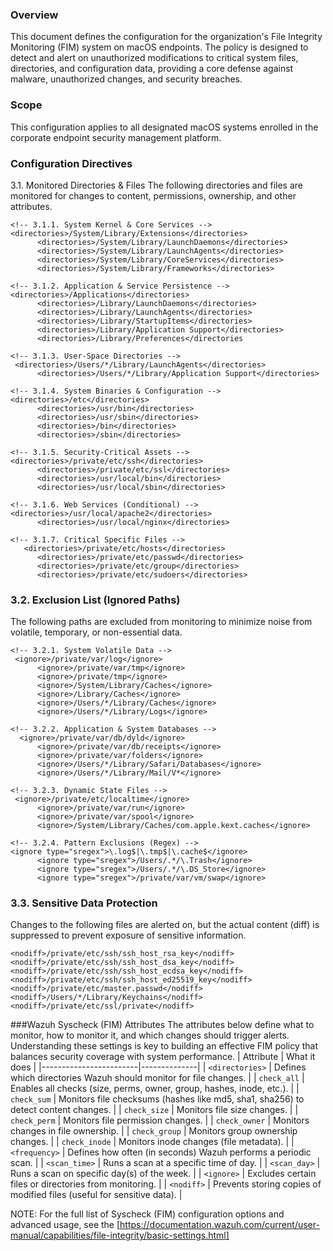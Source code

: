 ### Overview
This document defines the configuration for the organization's File Integrity Monitoring (FIM) system on macOS endpoints. The policy is designed to detect and alert on unauthorized modifications to critical system files, directories, and configuration data, providing a core defense against malware, unauthorized changes, and security breaches.

### Scope
This configuration applies to all designated macOS systems enrolled in the corporate endpoint security management platform.

### Configuration Directives
3.1. Monitored Directories & Files
The following directories and files are monitored for changes to content, permissions, ownership, and other attributes.

```
<!-- 3.1.1. System Kernel & Core Services -->
<directories>/System/Library/Extensions</directories>
      <directories>/System/Library/LaunchDaemons</directories>
      <directories>/System/Library/LaunchAgents</directories>
      <directories>/System/Library/CoreServices</directories>
      <directories>/System/Library/Frameworks</directories>

<!-- 3.1.2. Application & Service Persistence -->
<directories>/Applications</directories>
      <directories>/Library/LaunchDaemons</directories>
      <directories>/Library/LaunchAgents</directories>
      <directories>/Library/StartupItems</directories>
      <directories>/Library/Application Support</directories>
      <directories>/Library/Preferences</directories

<!-- 3.1.3. User-Space Directories -->
 <directories>/Users/*/Library/LaunchAgents</directories>
      <directories>/Users/*/Library/Application Support</directories>
      
<!-- 3.1.4. System Binaries & Configuration -->
<directories>/etc</directories>
      <directories>/usr/bin</directories>
      <directories>/usr/sbin</directories>
      <directories>/bin</directories>
      <directories>/sbin</directories>

<!-- 3.1.5. Security-Critical Assets -->
<directories>/private/etc/ssh</directories>
      <directories>/private/etc/ssl</directories>
      <directories>/usr/local/bin</directories>
      <directories>/usr/local/sbin</directories>

<!-- 3.1.6. Web Services (Conditional) -->
<directories>/usr/local/apache2</directories>
      <directories>/usr/local/nginx</directories>

<!-- 3.1.7. Critical Specific Files -->
   <directories>/private/etc/hosts</directories>
      <directories>/private/etc/passwd</directories>
      <directories>/private/etc/group</directories>
      <directories>/private/etc/sudoers</directories>
```

### 3.2. Exclusion List (Ignored Paths)
The following paths are excluded from monitoring to minimize noise from volatile, temporary, or non-essential data.

```
<!-- 3.2.1. System Volatile Data -->
 <ignore>/private/var/log</ignore>
      <ignore>/private/var/tmp</ignore>
      <ignore>/private/tmp</ignore>
      <ignore>/System/Library/Caches</ignore>
      <ignore>/Library/Caches</ignore>
      <ignore>/Users/*/Library/Caches</ignore>
      <ignore>/Users/*/Library/Logs</ignore>

<!-- 3.2.2. Application & System Databases -->
  <ignore>/private/var/db/dyld</ignore>
      <ignore>/private/var/db/receipts</ignore>
      <ignore>/private/var/folders</ignore>
      <ignore>/Users/*/Library/Safari/Databases</ignore>
      <ignore>/Users/*/Library/Mail/V*</ignore>

<!-- 3.2.3. Dynamic State Files -->
 <ignore>/private/etc/localtime</ignore>
      <ignore>/private/var/run</ignore>
      <ignore>/private/var/spool</ignore>
      <ignore>/System/Library/Caches/com.apple.kext.caches</ignore>

<!-- 3.2.4. Pattern Exclusions (Regex) -->
<ignore type="sregex">\.log$|\.tmp$|\.cache$</ignore>
      <ignore type="sregex">/Users/.*/\.Trash</ignore>
      <ignore type="sregex">/Users/.*/\.DS_Store</ignore>
      <ignore type="sregex">/private/var/vm/swap</ignore>
```

### 3.3. Sensitive Data Protection
Changes to the following files are alerted on, but the actual content (diff) is suppressed to prevent exposure of sensitive information.

```
<nodiff>/private/etc/ssh/ssh_host_rsa_key</nodiff>
<nodiff>/private/etc/ssh/ssh_host_dsa_key</nodiff>
<nodiff>/private/etc/ssh/ssh_host_ecdsa_key</nodiff>
<nodiff>/private/etc/ssh/ssh_host_ed25519_key</nodiff>
<nodiff>/private/etc/master.passwd</nodiff>
<nodiff>/Users/*/Library/Keychains</nodiff>
<nodiff>/private/etc/ssl/private</nodiff>
```
###Wazuh Syscheck (FIM) Attributes
     The attributes below define what to monitor, how to monitor it, and which changes should trigger alerts. Understanding these settings is key to building an effective FIM policy that balances security coverage with system performance.
| Attribute             | What it does |
|------------------------|--------------|
| `<directories>`        | Defines which directories Wazuh should monitor for file changes. |
| `check_all`            | Enables all checks (size, perms, owner, group, hashes, inode, etc.). |
| `check_sum`            | Monitors file checksums (hashes like md5, sha1, sha256) to detect content changes. |
| `check_size`           | Monitors file size changes. |
| `check_perm`           | Monitors file permission changes. |
| `check_owner`          | Monitors changes in file ownership. |
| `check_group`          | Monitors group ownership changes. |
| `check_inode`          | Monitors inode changes (file metadata). |
| `<frequency>`          | Defines how often (in seconds) Wazuh performs a periodic scan. |
| `<scan_time>`          | Runs a scan at a specific time of day. |
| `<scan_day>`           | Runs a scan on specific day(s) of the week. |
| `<ignore>`             | Excludes certain files or directories from monitoring. |
| `<nodiff>`             | Prevents storing copies of modified files (useful for sensitive data). |

NOTE: For the full list of Syscheck (FIM) configuration options and advanced usage, see the [https://documentation.wazuh.com/current/user-manual/capabilities/file-integrity/basic-settings.html]